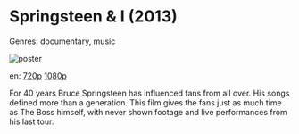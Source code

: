 # Springsteen &amp; I (2013)

Genres: documentary, music

![poster](http://image.tmdb.org/t/p/w500/r8jD8MWpK02UYwDE9clJWnE5JVH.jpg)

en:
  [720p](magnet:?xt=urn:btih:A78F7F417C7070AC61684A612FB95F0862032C4A&tr=udp://glotorrents.pw:6969/announce&tr=udp://tracker.opentrackr.org:1337/announce&tr=udp://torrent.gresille.org:80/announce&tr=udp://tracker.openbittorrent.com:80&tr=udp://tracker.coppersurfer.tk:6969&tr=udp://tracker.leechers-paradise.org:6969&tr=udp://p4p.arenabg.ch:1337&tr=udp://tracker.internetwarriors.net:1337)
  [1080p](magnet:?xt=urn:btih:4FD88A32C600BCB7D5DFD994A442AADD614AD6B3&tr=udp://glotorrents.pw:6969/announce&tr=udp://tracker.opentrackr.org:1337/announce&tr=udp://torrent.gresille.org:80/announce&tr=udp://tracker.openbittorrent.com:80&tr=udp://tracker.coppersurfer.tk:6969&tr=udp://tracker.leechers-paradise.org:6969&tr=udp://p4p.arenabg.ch:1337&tr=udp://tracker.internetwarriors.net:1337)
  


For 40 years Bruce Springsteen has influenced fans from all over. His songs defined more than a generation. This film gives the fans just as much time as The Boss himself, with never shown footage and live performances from his last tour.